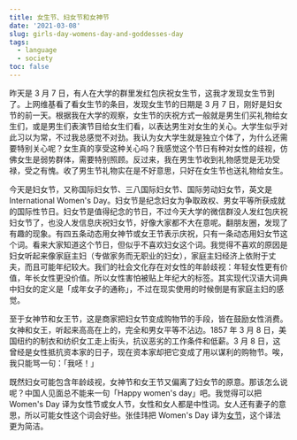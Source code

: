 ```yaml
---
title: 女生节、妇女节和女神节
date: '2021-03-08'
slug: girls-day-womens-day-and-goddesses-day
tags:
  - language
  - society
toc: false
---
```


<!--more-->

昨天是 3 月 7 日，有人在大学的群里发红包庆祝女生节，这我才发现女生节到了。上网维基看了看女生节的条目，发现女生节的日期是 3 月 7 日，刚好是妇女节的前一天。根据我在大学的观察，女生节的庆祝方式一般就是男生们买礼物给女生们，或是男生们表演节目给女生们看，以表达男生对女生的关心。大学生似乎对此习以为常，不过我总感觉不对劲。我认为女大学生就是独立个体了，为什么还需要特别关心呢？女生真的享受这种关心吗？我感觉这个节日有种对女性的歧视，仿佛女生是弱势群体，需要特别照顾。反过来，我在男生节收到礼物感觉是无功受禄，受之有愧。收了男生节礼物实在是不好意思，只好在女生节也送礼物给女生。

今天是妇女节，又称国际妇女节、三八国际妇女节、国际劳动妇女节，英文是 International Women's Day。妇女节是纪念妇女为争取政权、男女平等所获成就的国际性节日。妇女节是值得纪念的节日，不过今天大学的微信群没人发红包庆祝妇女节了，也没人发信息庆祝妇女节，好像大家都不大在意呢。翻朋友圈，发现了有趣的现象。有四五条动态用女神节或女王节表示庆祝，只有一条动态用妇女节这个词。看来大家知道这个节日，但似乎不喜欢妇女这个词。我觉得不喜欢的原因是妇女听起来像家庭主妇（专做家务而无职业的妇女），家庭主妇经济上依附于丈夫，而且可能年纪较大。我们的社会文化存在对女性的年龄歧视：年轻女性更有价值，年长女性更没价值。所以女性害怕被贴上年纪大的标签。其实现代汉语大词典中妇女的定义是「成年女子的通称」，不过在现实使用的时候倒是有家庭主妇的感觉。

至于女神节和女王节，这是商家把妇女节变成购物节的手段，皆在鼓励女性消费。女神和女王，听起来高高在上的，完全和男女平等不沾边。1857 年 3 月 8 日，美国纽约的制衣和纺织女工走上街头，抗议恶劣的工作条件和低薪。3 月 8 日，这曾经是女性抵抗资本家的日子，现在资本家却把它变成了用以谋利的购物节。唉，我只能骂一句：「我呸！」

既然妇女可能包含年龄歧视，女神节和女王节又偏离了妇女节的原意。那该怎么说呢？中国人见面总不能来一句「Happy women's day」吧。我觉得可以把 Women's Day 译为女性节或女人节，女性和女人都是中性词。女人还有妻子的意思，所以可能女性这个词会好些。张佳玮把 Women's Day 译为[女节](https://zhuanlan.zhihu.com/p/111777312)，这个译法更为简洁。
